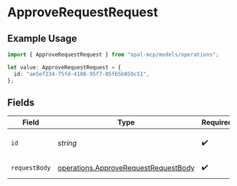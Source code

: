 # ApproveRequestRequest

## Example Usage

```typescript
import { ApproveRequestRequest } from "opal-mcp/models/operations";

let value: ApproveRequestRequest = {
  id: "ae5ef234-75fd-4108-95f7-05f65b859c51",
};
```

## Fields

| Field                                                                                        | Type                                                                                         | Required                                                                                     | Description                                                                                  |
| -------------------------------------------------------------------------------------------- | -------------------------------------------------------------------------------------------- | -------------------------------------------------------------------------------------------- | -------------------------------------------------------------------------------------------- |
| `id`                                                                                         | *string*                                                                                     | :heavy_check_mark:                                                                           | The ID of the request to approve                                                             |
| `requestBody`                                                                                | [operations.ApproveRequestRequestBody](../../models/operations/approverequestrequestbody.md) | :heavy_check_mark:                                                                           | Approval parameters                                                                          |
